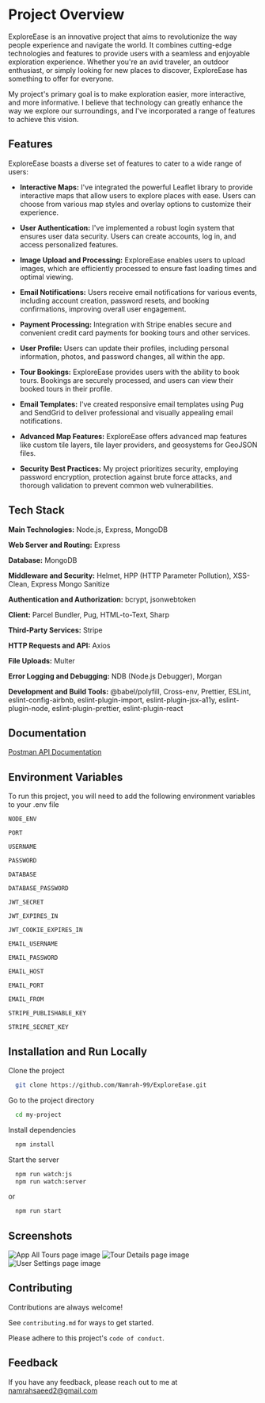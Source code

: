 
# Project Overview
ExploreEase is an innovative project that aims to revolutionize the way people experience and navigate the world. It combines cutting-edge technologies and features to provide users with a seamless and enjoyable exploration experience. Whether you're an avid traveler, an outdoor enthusiast, or simply looking for new places to discover, ExploreEase has something to offer for everyone.

My project's primary goal is to make exploration easier, more interactive, and more informative. I believe that technology can greatly enhance the way we explore our surroundings, and I've incorporated a range of features to achieve this vision.



## Features

ExploreEase boasts a diverse set of features to cater to a wide range of users:

- **Interactive Maps:** I've integrated the powerful Leaflet library to provide interactive maps that allow users to explore places with ease. Users can choose from various map styles and overlay options to customize their experience.

- **User Authentication:** I've implemented a robust login system that ensures user data security. Users can create accounts, log in, and access personalized features.

- **Image Upload and Processing:** ExploreEase enables users to upload images, which are efficiently processed to ensure fast loading times and optimal viewing.

- **Email Notifications:** Users receive email notifications for various events, including account creation, password resets, and booking confirmations, improving overall user engagement.

- **Payment Processing:** Integration with Stripe enables secure and convenient credit card payments for booking tours and other services.

- **User Profile:** Users can update their profiles, including personal information, photos, and password changes, all within the app.

- **Tour Bookings:** ExploreEase provides users with the ability to book tours. Bookings are securely processed, and users can view their booked tours in their profile.

- **Email Templates:** I've created responsive email templates using Pug and SendGrid to deliver professional and visually appealing email notifications.

- **Advanced Map Features:** ExploreEase offers advanced map features like custom tile layers, tile layer providers, and geosystems for GeoJSON files.

- **Security Best Practices:** My project prioritizes security, employing password encryption, protection against brute force attacks, and thorough validation to prevent common web vulnerabilities.


## Tech Stack

**Main Technologies:** Node.js, Express, MongoDB

**Web Server and Routing:** Express

**Database:** MongoDB

**Middleware and Security:** Helmet, HPP (HTTP Parameter Pollution), XSS-Clean, Express Mongo Sanitize

**Authentication and Authorization:** bcrypt, jsonwebtoken

**Client:** Parcel Bundler, Pug, HTML-to-Text, Sharp

**Third-Party Services:** Stripe

**HTTP Requests and API:** Axios

**File Uploads:** Multer

**Error Logging and Debugging:** NDB (Node.js Debugger), Morgan

**Development and Build Tools:** @babel/polyfill, Cross-env, Prettier, ESLint, eslint-config-airbnb, eslint-plugin-import, eslint-plugin-jsx-a11y, eslint-plugin-node, eslint-plugin-prettier, eslint-plugin-react




## Documentation

[Postman API Documentation](https://documenter.getpostman.com/view/16341961/2s9Y5bPgJG)


## Environment Variables

To run this project, you will need to add the following environment variables to your .env file

`NODE_ENV`

`PORT`

`USERNAME`

`PASSWORD`

`DATABASE`

`DATABASE_PASSWORD`

`JWT_SECRET`

`JWT_EXPIRES_IN`

`JWT_COOKIE_EXPIRES_IN`

`EMAIL_USERNAME`

`EMAIL_PASSWORD`

`EMAIL_HOST`

`EMAIL_PORT`

`EMAIL_FROM`

`STRIPE_PUBLISHABLE_KEY`

`STRIPE_SECRET_KEY`

## Installation and Run Locally

Clone the project

```bash
  git clone https://github.com/Namrah-99/ExploreEase.git
```

Go to the project directory

```bash
  cd my-project
```

Install dependencies

```bash
  npm install
```

Start the server

```bash
  npm run watch:js
  npm run watch:server
```
or 

```bash
  npm run start
```

## Screenshots

![App All Tours page image](/public/img/readmefileImages/a.png)
![Tour Details page image](/public/img/readmefileImages/b.png)
![User Settings page image](/public/img/readmefileImages/c.png)

## Contributing

Contributions are always welcome!

See `contributing.md` for ways to get started.

Please adhere to this project's `code of conduct`.


## Feedback

If you have any feedback, please reach out to me at namrahsaeed2@gmail.com


